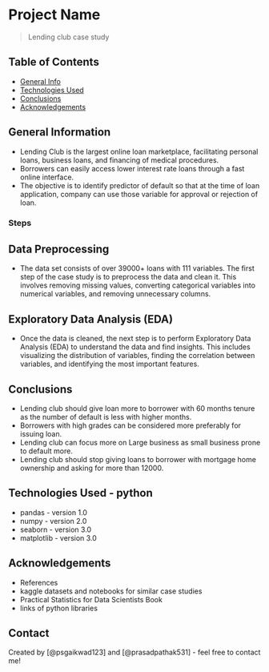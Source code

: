 # Project Name
> Lending club case study


## Table of Contents
* [General Info](#general-information)
* [Technologies Used](#technologies-used)
* [Conclusions](#conclusions)
* [Acknowledgements](#acknowledgements)

<!-- You can include any other section that is pertinent to your problem -->

## General Information
- Lending Club is the largest online loan marketplace, facilitating personal loans, business loans, and financing of medical procedures. 
- Borrowers can easily access lower interest rate loans through a fast online interface.
- The objective is to identify predictor of default so that at the time of loan application, company can use those variable for approval or rejection of loan.



 ### Steps 

 ## Data Preprocessing
- The data set consists of over 39000+ loans with 111 variables. The first step of the case study is to preprocess the data and clean it. This involves removing missing values, converting categorical variables into numerical variables, and removing unnecessary columns.

## Exploratory Data Analysis (EDA)
- Once the data is cleaned, the next step is to perform Exploratory Data Analysis (EDA) to understand the data and find insights. This includes visualizing the distribution of variables, finding the correlation between variables, and identifying the most important features.

## Conclusions
- Lending club should give loan more to borrower with 60 months tenure as the number of default is less with higher months.​
- Borrowers with high grades can be considered more preferably for issuing loan.​
- Lending club can focus more on Large business as small business prone to default more.​
- Lending club should stop giving loans to borrower with mortgage home ownership and asking for more than 12000.​
​



## Technologies Used - python
-  pandas - version 1.0
- numpy - version 2.0
- seaborn - version 3.0
- matplotlib - version 3.0



## Acknowledgements
- References
 - kaggle datasets and notebooks for similar case studies
 - Practical Statistics for Data Scientists Book
- links of python libraries


## Contact
Created by [@psgaikwad123] and [@prasadpathak531] - feel free to contact me!


<!-- Optional -->
<!-- ## License -->
<!-- This project is open source and available under the [... License](). -->

